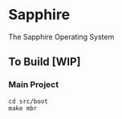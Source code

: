 # Sapphire
The Sapphire Operating System

## To Build [WIP]

### Main Project

```shell
cd src/boot
make mbr
```